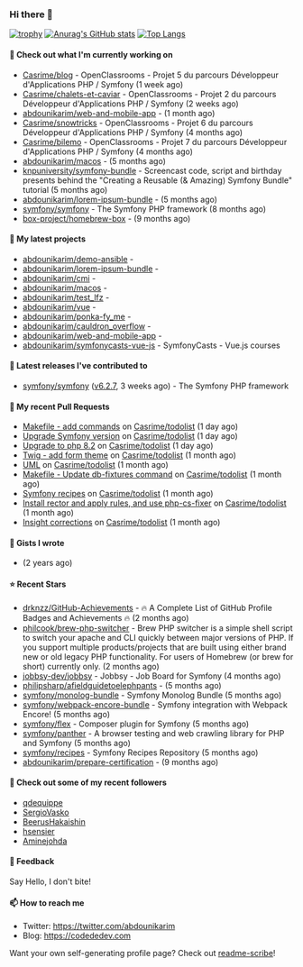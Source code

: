 ### Hi there 👋

[![trophy](https://github-profile-trophy.vercel.app/?username=abdounikarim&theme=onestar&row=1&column=7&no-frame=true&margin-w=13)](https://github.com/ryo-ma/github-profile-trophy)
[![Anurag's GitHub stats](https://github-readme-stats.vercel.app/api?username=abdounikarim&show_icons=true&theme=dark&count_private=true&hide_border=true)](https://github.com/anuraghazra/github-readme-stats)
[![Top Langs](https://github-readme-stats.vercel.app/api/top-langs/?username=abdounikarim&langs_count=8&layout=compact&theme=dark&hide_border=true)](https://github.com/anuraghazra/github-readme-stats)

#### 👷 Check out what I'm currently working on

- [Casrime/blog](https://github.com/Casrime/blog) - OpenClassrooms - Projet 5 du parcours Développeur d&#39;Applications PHP / Symfony (1 week ago)
- [Casrime/chalets-et-caviar](https://github.com/Casrime/chalets-et-caviar) - OpenClassrooms - Projet 2 du parcours Développeur d&#39;Applications PHP / Symfony (2 weeks ago)
- [abdounikarim/web-and-mobile-app](https://github.com/abdounikarim/web-and-mobile-app) -  (1 month ago)
- [Casrime/snowtricks](https://github.com/Casrime/snowtricks) - OpenClassrooms - Projet 6 du parcours Développeur d&#39;Applications PHP / Symfony (4 months ago)
- [Casrime/bilemo](https://github.com/Casrime/bilemo) - OpenClassrooms - Projet 7 du parcours Développeur d&#39;Applications PHP / Symfony (4 months ago)
- [abdounikarim/macos](https://github.com/abdounikarim/macos) -  (5 months ago)
- [knpuniversity/symfony-bundle](https://github.com/knpuniversity/symfony-bundle) - Screencast code, script and birthday presents behind the &#34;Creating a Reusable (&amp; Amazing) Symfony Bundle&#34; tutorial (5 months ago)
- [abdounikarim/lorem-ipsum-bundle](https://github.com/abdounikarim/lorem-ipsum-bundle) -  (5 months ago)
- [symfony/symfony](https://github.com/symfony/symfony) - The Symfony PHP framework (8 months ago)
- [box-project/homebrew-box](https://github.com/box-project/homebrew-box) -  (9 months ago)

#### 🌱 My latest projects

- [abdounikarim/demo-ansible](https://github.com/abdounikarim/demo-ansible) - 
- [abdounikarim/lorem-ipsum-bundle](https://github.com/abdounikarim/lorem-ipsum-bundle) - 
- [abdounikarim/cmi](https://github.com/abdounikarim/cmi) - 
- [abdounikarim/macos](https://github.com/abdounikarim/macos) - 
- [abdounikarim/test_lfz](https://github.com/abdounikarim/test_lfz) - 
- [abdounikarim/vue](https://github.com/abdounikarim/vue) - 
- [abdounikarim/ponka-fy_me](https://github.com/abdounikarim/ponka-fy_me) - 
- [abdounikarim/cauldron_overflow](https://github.com/abdounikarim/cauldron_overflow) - 
- [abdounikarim/web-and-mobile-app](https://github.com/abdounikarim/web-and-mobile-app) - 
- [abdounikarim/symfonycasts-vue-js](https://github.com/abdounikarim/symfonycasts-vue-js) - SymfonyCasts - Vue.js courses

#### 🔭 Latest releases I've contributed to

- [symfony/symfony](https://github.com/symfony/symfony) ([v6.2.7](https://github.com/symfony/symfony/releases/tag/v6.2.7), 3 weeks ago) - The Symfony PHP framework

#### 🔨 My recent Pull Requests

- [Makefile - add commands](https://github.com/Casrime/todolist/pull/16) on [Casrime/todolist](https://github.com/Casrime/todolist) (1 day ago)
- [Upgrade Symfony version](https://github.com/Casrime/todolist/pull/15) on [Casrime/todolist](https://github.com/Casrime/todolist) (1 day ago)
- [Upgrade to php 8.2](https://github.com/Casrime/todolist/pull/14) on [Casrime/todolist](https://github.com/Casrime/todolist) (1 day ago)
- [Twig - add form theme](https://github.com/Casrime/todolist/pull/13) on [Casrime/todolist](https://github.com/Casrime/todolist) (1 month ago)
- [UML](https://github.com/Casrime/todolist/pull/12) on [Casrime/todolist](https://github.com/Casrime/todolist) (1 month ago)
- [Makefile - Update db-fixtures command](https://github.com/Casrime/todolist/pull/11) on [Casrime/todolist](https://github.com/Casrime/todolist) (1 month ago)
- [Symfony recipes](https://github.com/Casrime/todolist/pull/10) on [Casrime/todolist](https://github.com/Casrime/todolist) (1 month ago)
- [Install rector and apply rules, and use php-cs-fixer](https://github.com/Casrime/todolist/pull/9) on [Casrime/todolist](https://github.com/Casrime/todolist) (1 month ago)
- [Insight corrections](https://github.com/Casrime/todolist/pull/8) on [Casrime/todolist](https://github.com/Casrime/todolist) (1 month ago)

#### 📓 Gists I wrote

- [](https://gist.github.com/b237278802559acb0bcf1e2516ba718e) (2 years ago)

#### ⭐ Recent Stars

- [drknzz/GitHub-Achievements](https://github.com/drknzz/GitHub-Achievements) - 🔥 A Complete List of GitHub Profile Badges and Achievements 🔥 (2 months ago)
- [philcook/brew-php-switcher](https://github.com/philcook/brew-php-switcher) - Brew PHP switcher is a simple shell script to switch your apache and CLI quickly between major versions of PHP. If you support multiple products/projects that are built using either brand new or old legacy PHP functionality. For users of Homebrew (or brew for short) currently only. (2 months ago)
- [jobbsy-dev/jobbsy](https://github.com/jobbsy-dev/jobbsy) - Jobbsy - Job Board for Symfony (4 months ago)
- [philipsharp/afieldguidetoelephpants](https://github.com/philipsharp/afieldguidetoelephpants) -  (5 months ago)
- [symfony/monolog-bundle](https://github.com/symfony/monolog-bundle) - Symfony Monolog Bundle (5 months ago)
- [symfony/webpack-encore-bundle](https://github.com/symfony/webpack-encore-bundle) - Symfony integration with Webpack Encore! (5 months ago)
- [symfony/flex](https://github.com/symfony/flex) - Composer plugin for Symfony (5 months ago)
- [symfony/panther](https://github.com/symfony/panther) - A browser testing and web crawling library for PHP and Symfony (5 months ago)
- [symfony/recipes](https://github.com/symfony/recipes) - Symfony Recipes Repository (5 months ago)
- [abdounikarim/prepare-certification](https://github.com/abdounikarim/prepare-certification) -  (9 months ago)

#### 👯 Check out some of my recent followers

- [qdequippe](https://github.com/qdequippe)
- [SergioVasko](https://github.com/SergioVasko)
- [BeerusHakaishin](https://github.com/BeerusHakaishin)
- [hsensier](https://github.com/hsensier)
- [Aminejohda](https://github.com/Aminejohda)

#### 💬 Feedback

Say Hello, I don't bite!

#### 📫 How to reach me

- Twitter: https://twitter.com/abdounikarim
- Blog: https://codededev.com

Want your own self-generating profile page? Check out [readme-scribe](https://github.com/muesli/readme-scribe)!

